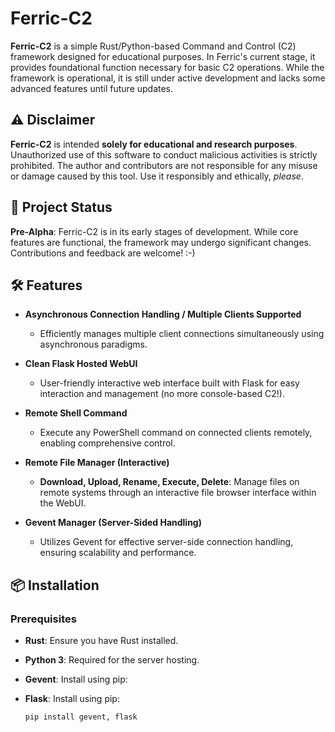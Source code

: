 # Ferric-C2

**Ferric-C2** is a simple Rust/Python-based Command and Control (C2) framework designed for educational purposes. In Ferric's current stage, it provides foundational function necessary for basic C2 operations. While the framework is operational, it is still under active development and lacks some advanced features until future updates.

## ⚠️ Disclaimer

**Ferric-C2** is intended **solely for educational and research purposes**. Unauthorized use of this software to conduct malicious activities is strictly prohibited. The author and contributors are not responsible for any misuse or damage caused by this tool. Use it responsibly and ethically, *please*.

## 🚧 Project Status

**Pre-Alpha**: Ferric-C2 is in its early stages of development. While core features are functional, the framework may undergo significant changes. Contributions and feedback are welcome! :-)

## 🛠 Features

- **Asynchronous Connection Handling / Multiple Clients Supported**
  - Efficiently manages multiple client connections simultaneously using asynchronous paradigms.

- **Clean Flask Hosted WebUI**
  - User-friendly interactive web interface built with Flask for easy interaction and management (no more console-based C2!).

- **Remote Shell Command**
  - Execute any PowerShell command on connected clients remotely, enabling comprehensive control.

- **Remote File Manager (Interactive)**
  - **Download, Upload, Rename, Execute, Delete**: Manage files on remote systems through an interactive file browser interface within the WebUI.

- **Gevent Manager (Server-Sided Handling)**
  - Utilizes Gevent for effective server-side connection handling, ensuring scalability and performance.

## 📦 Installation

### Prerequisites

- **Rust**: Ensure you have Rust installed.
- **Python 3**: Required for the server hosting.
- **Gevent**: Install using pip:
- **Flask**: Install using pip:

  ```bash
  pip install gevent, flask
